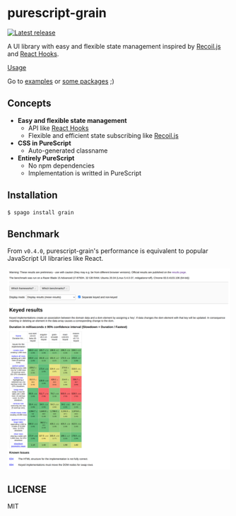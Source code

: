 # purescript-grain

[![Latest release](http://img.shields.io/github/release/purescript-grain/purescript-grain.svg)](https://github.com/purescript-grain/purescript-grain/releases)

A UI library with easy and flexible state management inspired by [Recoil.js](https://recoiljs.org/) and [React Hooks](https://reactjs.org/docs/hooks-intro.html).

[Usage](https://github.com/purescript-grain/purescript-grain/tree/master/Usage.md)

Go to [examples](https://github.com/purescript-grain/purescript-grain/tree/master/examples) or [some packages](https://github.com/purescript-grain) ;)

## Concepts

- **Easy and flexible state management**
  - API like [React Hooks](https://reactjs.org/docs/hooks-intro.html)
  - Flexible and efficient state subscribing like [Recoil.js](https://recoiljs.org/)
- **CSS in PureScript**
  - Auto-generated classname
- **Entirely PureScript**
  - No npm dependencies
  - Implementation is writted in PureScript

## Installation

```
$ spago install grain
```

## Benchmark

From `v0.4.0`, purescript-grain's performance is equivalent to popular JavaScript UI libraries like React.

<img src="benchmark.png?raw=true" alt="benchmark" />

## LICENSE

MIT
